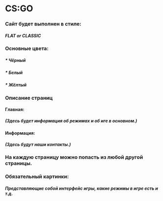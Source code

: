# CS:GO
### Сайт будет выполнен в стиле:
##### FLAT or CLASSIC
### Основные цвета:
##### * Чёрный
##### * Белый
##### * Жёлтый
### Описание страниц
#### Главная:
##### (Здесь будет информация об режимах и об иге в основном.)
#### Информация:
##### (Здесь будут наши контакты.)
### На каждую страницу можно попасть из любой другой страницы.
### Обязательный картинки:
##### Представляющие собой интерфейс игры, какие режимы в игре есть и т.д.
